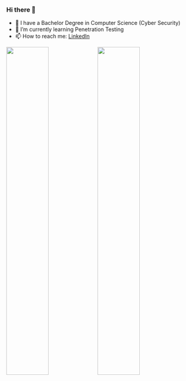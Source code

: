 ### Hi there 👋

- 🔭 I have a Bachelor Degree in Computer Science (Cyber Security)
- 🌱 I’m currently learning Penetration Testing
- 📫 How to reach me: [LinkedIn](https://www.linkedin.com/in/john-aguinaldo-09837a228/?trk=nav_responsive_tab_profile_pic&originalSubdomain=au)

<div align='top'>
<img align='left' width="47%" src="https://github-readme-stats.vercel.app/api?username=ResponserHD&show_icons=true&theme=radical" />
<img align='left' width="47%" src="https://github-readme-stats.vercel.app/api/top-langs/?username=ResponserHD&layout=compact" />
</div>
